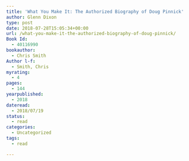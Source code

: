 ```yaml
---
title: 'What You Make It: The Authorized Biography of Doug Pinnick'
author: Glenn Dixon
type: post
date: 2018-07-28T15:05:34+00:00
url: /what-you-make-it-the-authorized-biography-of-doug-pinnick/
Book Id:
  - 40116990
bookauthor:
  - Chris Smith
Author l-f:
  - Smith, Chris
myrating:
  - 4
pages:
  - 144
yearpublished:
  - 2018
dateread:
  - 2018/07/19
status:
  - read
categories:
  - Uncategorized
tags:
  - read

---
```


